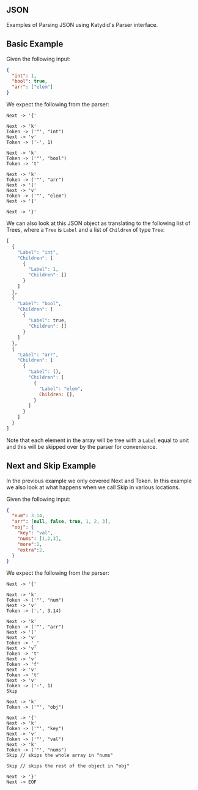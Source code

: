 ## JSON

Examples of Parsing JSON using Katydid's Parser interface.

## Basic Example

Given the following input:

```json
{
  "int": 1,
  "bool": true,
  "arr": ["elem"]
}
```

We expect the following from the parser:

```
Next -> '{'

Next -> 'k'
Token -> ('"', "int")
Next -> 'v'
Token -> ('-', 1)

Next -> 'k'
Token -> ('"', "bool")
Token -> 't'

Next -> 'k'
Token -> ('"', "arr")
Next -> '['
Next -> 'v'
Token -> ('"', "elem")
Next -> ']'

Next -> '}'
```

We can also look at this JSON object as translating to the following list of Trees, where a `Tree` is `Label` and a list of `Children` of type `Tree`:

```haskell
[
  {
    "Label": "int",
    "Children": [
      {
        "Label": 1,
        "Children": []
      }
    ]
  },
  {
    "Label": "bool",
    "Children": [
      {
        "Label": true,
        "Children": []
      }
    ]
  },
  {
    "Label": "arr",
    "Children": [
      {
        "Label": (),
        "Children": [
          {
            "Label": "elem",
            Children: [],
          }
        ]
      }
    ]
  }
]
```

Note that each element in the array will be tree with a `Label` equal to unit and this will be skipped over by the parser for convenience.

## Next and Skip Example

In the previous example we only covered Next and Token.
In this example we also look at what happens when we call Skip in various locations.

Given the following input:

```json
{
  "num": 3.14,
  "arr": [null, false, true, 1, 2, 3],
  "obj": {
    "key": "val",
    "nums": [1,2,3],
    "more":1,
    "extra":2,
  }
}
```

We expect the following from the parser:

```
Next -> '{'

Next -> 'k'
Token -> ('"', "num")
Next -> 'v'
Token -> ('.', 3.14)

Next -> 'k'
Token -> ('"', "arr")
Next -> '['
Next -> 'v'
Token -> '_'
Next -> 'v'
Token -> 't'
Next -> 'v'
Token -> 'f'
Next -> 'v'
Token -> 't'
Next -> 'v'
Token -> ('-', 1)
Skip

Next -> 'k'
Token -> ('"', "obj")

Next -> '{'
Next -> 'k'
Token -> ('"', "key")
Next -> 'v'
Token -> ('"', "val")
Next -> 'k'
Token -> ('"', "nums")
Skip // skips the whole array in "nums"

Skip // skips the rest of the object in "obj"

Next -> '}'
Next -> EOF
```
